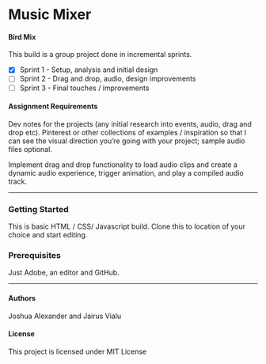 # Music Mixer
#### Bird Mix

This build is a group project done in incremental sprints.

- [x] Sprint 1 - Setup, analysis and initial design
- [ ] Sprint 2 - Drag and drop, audio, design improvements
- [ ] Sprint 3 - Final touches / improvements

#### Assignment Requirements
Dev notes for the projects (any initial research into events, audio, drag and drop etc).
Pinterest or other collections of examples / inspiration so that I can see the visual
direction you’re going with your project; sample audio files optional.

Implement drag and drop functionality to load audio clips and create
a dynamic audio experience, trigger animation, and play a compiled audio track. 

- - - -
### Getting Started
This is basic HTML / CSS/ Javascript build.
Clone this to location of your choice and start editing.

### Prerequisites
Just Adobe, an editor and GitHub.
  - - - -
#### Authors
Joshua Alexander and Jairus Vialu

#### License

This project is licensed under MIT License

